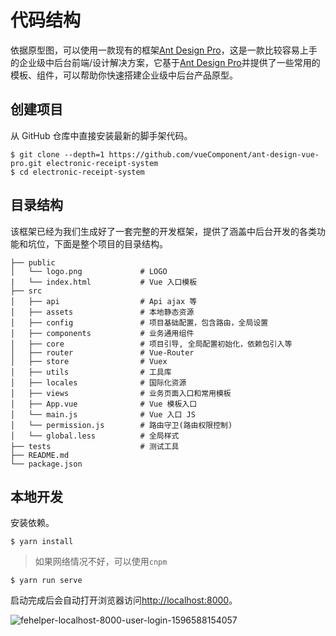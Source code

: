 # 代码结构

依据原型图，可以使用一款现有的框架[Ant Design Pro](https://pro.antdv.com/docs/getting-started)，这是一款比较容易上手的企业级中后台前端/设计解决方案，它基于[Ant Design Pro](https://pro.antdv.com/docs/getting-started)并提供了一些常用的模板、组件，可以帮助你快速搭建企业级中后台产品原型。

## 创建项目

从 GitHub 仓库中直接安装最新的脚手架代码。

```shell
$ git clone --depth=1 https://github.com/vueComponent/ant-design-vue-pro.git electronic-receipt-system
$ cd electronic-receipt-system
```

## 目录结构

该框架已经为我们生成好了一套完整的开发框架，提供了涵盖中后台开发的各类功能和坑位，下面是整个项目的目录结构。

```
├── public
│   └── logo.png             # LOGO
|   └── index.html           # Vue 入口模板
├── src
│   ├── api                  # Api ajax 等
│   ├── assets               # 本地静态资源
│   ├── config               # 项目基础配置，包含路由，全局设置
│   ├── components           # 业务通用组件
│   ├── core                 # 项目引导, 全局配置初始化，依赖包引入等
│   ├── router               # Vue-Router
│   ├── store                # Vuex
│   ├── utils                # 工具库
│   ├── locales              # 国际化资源
│   ├── views                # 业务页面入口和常用模板
│   ├── App.vue              # Vue 模板入口
│   └── main.js              # Vue 入口 JS
│   └── permission.js        # 路由守卫(路由权限控制)
│   └── global.less          # 全局样式
├── tests                    # 测试工具
├── README.md
└── package.json
```

## 本地开发

安装依赖。

```shell
$ yarn install
```

> 如果网络情况不好，可以使用`cnpm`

```shell
$ yarn run serve
```

启动完成后会自动打开浏览器访问[http://localhost:8000](http://localhost:8000)。

![fehelper-localhost-8000-user-login-1596588154057](https://figure-b.ricardolsw.com/image/fehelper-localhost-8000-user-login-1596588154057.png) 